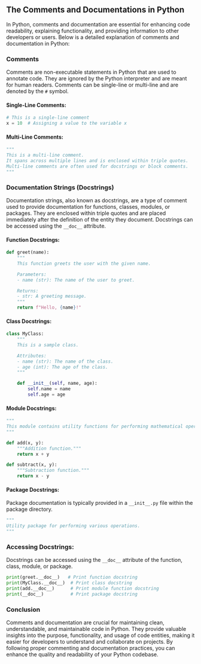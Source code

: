 ## The Comments and Documentations in Python

In Python, comments and documentation are essential for enhancing code readability, explaining functionality, and providing information to other developers or users. Below is a detailed explanation of comments and documentation in Python:

### Comments

Comments are non-executable statements in Python that are used to annotate code. They are ignored by the Python interpreter and are meant for human readers. Comments can be single-line or multi-line and are denoted by the `#` symbol.

#### Single-Line Comments:

```python
# This is a single-line comment
x = 10  # Assigning a value to the variable x
```

#### Multi-Line Comments:

```python
"""
This is a multi-line comment.
It spans across multiple lines and is enclosed within triple quotes.
Multi-line comments are often used for docstrings or block comments.
"""
```

### Documentation Strings (Docstrings)

Documentation strings, also known as docstrings, are a type of comment used to provide documentation for functions, classes, modules, or packages. They are enclosed within triple quotes and are placed immediately after the definition of the entity they document. Docstrings can be accessed using the `__doc__` attribute.

#### Function Docstrings:

```python
def greet(name):
    """
    This function greets the user with the given name.

    Parameters:
    - name (str): The name of the user to greet.

    Returns:
    - str: A greeting message.
    """
    return f"Hello, {name}!"
```

#### Class Docstrings:

```python
class MyClass:
    """
    This is a sample class.

    Attributes:
    - name (str): The name of the class.
    - age (int): The age of the class.
    """

    def __init__(self, name, age):
        self.name = name
        self.age = age
```

#### Module Docstrings:

```python
"""
This module contains utility functions for performing mathematical operations.
"""

def add(x, y):
    """Addition function."""
    return x + y

def subtract(x, y):
    """Subtraction function."""
    return x - y
```

#### Package Docstrings:

Package documentation is typically provided in a `__init__.py` file within the package directory.

```python
"""
Utility package for performing various operations.
"""
```

### Accessing Docstrings:

Docstrings can be accessed using the `__doc__` attribute of the function, class, module, or package.

```python
print(greet.__doc__)   # Print function docstring
print(MyClass.__doc__)  # Print class docstring
print(add.__doc__)      # Print module function docstring
print(__doc__)          # Print package docstring
```

### Conclusion

Comments and documentation are crucial for maintaining clean, understandable, and maintainable code in Python. They provide valuable insights into the purpose, functionality, and usage of code entities, making it easier for developers to understand and collaborate on projects. By following proper commenting and documentation practices, you can enhance the quality and readability of your Python codebase.